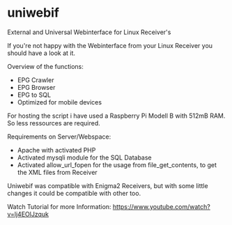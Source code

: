 # uniwebif
External and Universal Webinterface for Linux Receiver's

If you're not happy with the Webinterface from your Linux Receiver you should have a look at it.

Overview of the functions:

- EPG Crawler
- EPG Browser
- EPG to SQL
- Optimized for mobile devices

For hosting the script i have used a Raspberry Pi Modell B with 512mB RAM. So less ressources are required.

Requirements on Server/Webspace:

- Apache with activated PHP
- Activated mysqli module for the SQL Database
- Activated allow_url_fopen for the usage from file_get_contents, to get the XML files from Receiver

Uniwebif was compatible with Enigma2 Receivers, but with some little changes it could be compatible with other too.

Watch Tutorial for more Information: https://www.youtube.com/watch?v=lj4EOlJzquk
